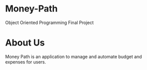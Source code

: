 # Money-Path
Object Oriented Programming Final Project

# About Us
Money Path is an application to manage and automate budget and expenses for users. 
